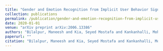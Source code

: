 ```yaml
---
title: "Gender and Emotion Recognition from Implicit User Behavior Signals"
collection: publications
permalink: /publication/gender-and-emotion-recognition-from-implicit-user-behavior-signals
date: 2020-01-01
venue: "arXiv preprint arXiv:2006.13386"
authors: "Bilalpur, Maneesh and Kia, Seyed Mostafa and Kankanhalli, Mohan and Subramanian, Ramanathan"
paperurl: ""
citation: "Bilalpur, Maneesh and Kia, Seyed Mostafa and Kankanhalli, Mohan and Subramanian, Ramanathan (2020). Gender and Emotion Recognition from Implicit User Behavior Signals. arXiv preprint arXiv:2006.13386."
---
```

